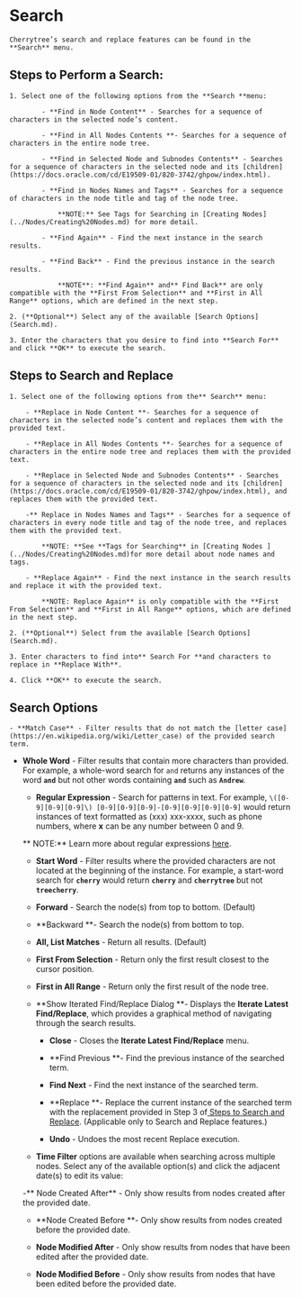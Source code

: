 
# Search


	Cherrytree’s search and replace features can be found in the **Search** menu.

 ## Steps to Perform a Search:

	1. Select one of the following options from the **Search **menu:

			- **Find in Node Content** - Searches for a sequence of characters in the selected node’s content.

			- **Find in All Nodes Contents **- Searches for a sequence of characters in the entire node tree.

			- **Find in Selected Node and Subnodes Contents** - Searches for a sequence of characters in the selected node and its [children](https://docs.oracle.com/cd/E19509-01/820-3742/ghpow/index.html).

			- **Find in Nodes Names and Tags** - Searches for a sequence of characters in the node title and tag of the node tree.
	
				**NOTE:** See Tags for Searching in [Creating Nodes](../Nodes/Creating%20Nodes.md) for more detail.

			- **Find Again** - Find the next instance in the search results.

			- **Find Back** - Find the previous instance in the search results.
		
				**NOTE**: **Find Again** and** Find Back** are only compatible with the **First From Selection** and **First in All Range** options, which are defined in the next step.

	2. (**Optional**) Select any of the available [Search Options](Search.md).

	3. Enter the characters that you desire to find into **Search For** and click **OK** to execute the search.

 ## Steps to Search and Replace

	1. Select one of the following options from the** Search** menu:
	
		- **Replace in Node Content **- Searches for a sequence of characters in the selected node’s content and replaces them with the provided text.

		- **Replace in All Nodes Contents **- Searches for a sequence of characters in the entire node tree and replaces them with the provided text.

		- **Replace in Selected Node and Subnodes Contents** - Searches for a sequence of characters in the selected node and its [children](https://docs.oracle.com/cd/E19509-01/820-3742/ghpow/index.html), and replaces them with the provided text.

		-** Replace in Nodes Names and Tags** - Searches for a sequence of characters in every node title and tag of the node tree, and replaces them with the provided text.
		
			**NOTE: **See **Tags for Searching** in [Creating Nodes ](../Nodes/Creating%20Nodes.md)for more detail about node names and tags.

		- **Replace Again** - Find the next instance in the search results and replace it with the provided text.
		
			**NOTE: Replace Again** is only compatible with the **First From Selection** and **First in All Range** options, which are defined in the next step.

	2. (**Optional**) Select from the available [Search Options](Search.md).

	3. Enter characters to find into** Search For **and characters to replace in **Replace With**.

	4. Click **OK** to execute the search.


 ## Search Options
	
	- **Match Case** - Filter results that do not match the [letter case](https://en.wikipedia.org/wiki/Letter_case) of the provided search term.

- **Whole Word** - Filter results that contain more characters than provided. For example, a whole-word search for `and` returns any instances of the word **`and`** but not other words containing **`and`** such as **`Andrew`**.

	- **Regular Expression** - Search for patterns in text. For example, `\([0-9][0-9][0-9]\) [0-9][0-9][0-9]-[0-9][0-9][0-9][0-9]` would return instances of text formatted as (xxx) xxx-xxxx, such as phone numbers, where **x** can be any number between 0 and 9.
	
	** 	NOTE:** Learn more about regular expressions [here](https://developers.google.com/edu/python/regular-expressions).

	- **Start Word** - Filter results where the provided characters are not located at the beginning of the instance. For example, a start-word search for **`cherry`** would return **`cherry`** and **`cherrytree`** but not **`treecherry`**.

	- **Forward** - Search the node(s) from top to bottom. (Default)

	- **Backward **- Search the node(s) from bottom to top.

	- **All, List Matches** - Return all results. (Default)

	- **First From Selection** - Return only the first result closest to the cursor position.

	- **First in All Range** - Return only the first result of the node tree.

	- **Show Iterated Find/Replace Dialog **- Displays the **Iterate Latest Find/Replace**, which provides a graphical method of navigating through the search results.
	
		- **Close** - Closes the **Iterate Latest Find/Replace** menu.

		- **Find Previous **- Find the previous instance of the searched term.

		- **Find Next** - Find the next instance of the searched term.

		- **Replace **- Replace the current instance of the searched term with the replacement provided in Step 3 of[ Steps to Search and](Search.md)[ Replace](http://#_steps_to_search_and_replace). (Applicable only to Search and Replace features.)

		- **Undo** - Undoes the most recent Replace execution.

	- **Time Filter** options are available when searching across multiple nodes. Select any of the available option(s) and click the adjacent date(s) to edit its value:

	-** Node Created After** - Only show results from nodes created after the provided date.

	- **Node Created Before **- Only show results from nodes created before the provided date.

	- **Node Modified After** - Only show results from nodes that have been edited after the provided date.

	- **Node Modified Before** - Only show results from nodes that have been edited before the provided date.
